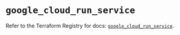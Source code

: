 # `google_cloud_run_service`

Refer to the Terraform Registry for docs: [`google_cloud_run_service`](https://registry.terraform.io/providers/hashicorp/google/6.14.0/docs/resources/cloud_run_service).
